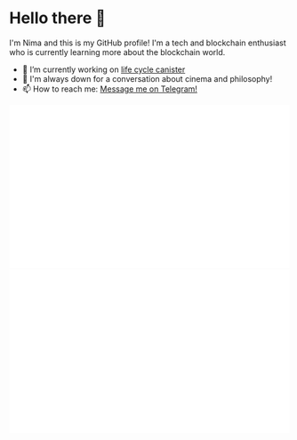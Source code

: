 # Hello there 👋
I'm Nima and this is my GitHub profile! I'm a tech and blockchain enthusiast who is currently learning more about the blockchain world.
- 🔭 I’m currently working on [life cycle canister](https://github.com/Psychedelic/life_cycle)
- 💬 I'm always down for a conversation about cinema and philosophy!
- 📫 How to reach me: [Message me on Telegram!](https://t.me/Nima_Ra)

![](https://github.com/Nima-Ra/stats/blob/master/generated/overview.svg)
![](https://github.com/Nima-Ra/stats/blob/master/generated/languages.svg)
